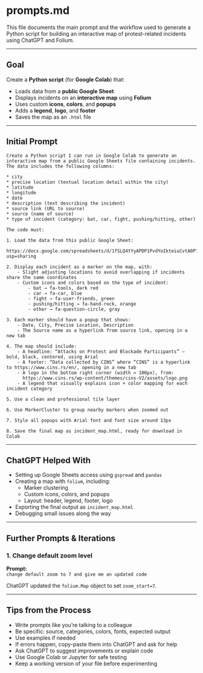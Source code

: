 # prompts.md

This file documents the main prompt and the workflow used to generate a Python script for building an interactive map of protest-related incidents using ChatGPT and Folium.

---

## Goal

Create a **Python script** (for **Google Colab**) that:
- Loads data from a **public Google Sheet**
- Displays incidents on an **interactive map** using **Folium**
- Uses custom **icons**, **colors**, and **popups**
- Adds a **legend**, **logo**, and **footer**
- Saves the map as an `.html` file

---

## Initial Prompt

```
Create a Python script I can run in Google Colab to generate an interactive map from a public Google Sheets file containing incidents. The data includes the following columns:

* city
* precise location (textual location detail within the city)
* latitude
* longitude
* date
* description (text describing the incident)
* source link (URL to source)
* source (name of source)
* type of incident (category: bat, car, fight, pushing/hitting, other)

The code must:

1. Load the data from this public Google Sheet:
   https://docs.google.com/spreadsheets/d/1fSLQ4tYyAPDP1PvdYoIkteiuCvtA0P1MKDcXv9oawQI/edit?usp=sharing

2. Display each incident as a marker on the map, with:
    - Slight adjusting locations to avoid overlapping if incidents share the same coordinates
    - Custom icons and colors based on the type of incident:
        - bat → fa-tools, dark red
        - car → fa-car, blue
        - fight → fa-user-friends, green
        - pushing/hitting → fa-hand-rock, orange
        - other → fa-question-circle, gray

3. Each marker should have a popup that shows:
    - Date, City, Precise Location, Description
    - The Source name as a hyperlink from source link, opening in a new tab

4. The map should include:
    - A headline: “Attacks on Protest and Blockade Participants” — bold, black, centered, using Arial
    - A footer: “Data collected by CINS” where “CINS” is a hyperlink to https://www.cins.rs/en/, opening in a new tab
    - A logo in the bottom right corner (width ≈ 100px), from:
      https://www.cins.rs/wp-content/themes/cins-V2/assets/logo.png
    - A legend that visually explains icon + color mapping for each incident category

5. Use a clean and professional tile layer

6. Use MarkerCluster to group nearby markers when zoomed out

7. Style all popups with Arial font and font size around 13px

8. Save the final map as incident_map.html, ready for download in Colab
```

---

## ChatGPT Helped With

- Setting up Google Sheets access using `gspread` and `pandas`
- Creating a map with `folium`, including:
  - Marker clustering
  - Custom icons, colors, and popups
  - Layout: header, legend, footer, logo
- Exporting the final output as `incident_map.html`
- Debugging small issues along the way

---

## Further Prompts & Iterations

### 1. Change default zoom level

**Prompt:**  
`change default zoom to 7 and give me an updated code`

ChatGPT updated the `folium.Map` object to set `zoom_start=7`.

---

## Tips from the Process

- Write prompts like you’re talking to a colleague
- Be specific: source, categories, colors, fonts, expected output
- Use examples if needed
- If errors happen, copy-paste them into ChatGPT and ask for help
- Ask ChatGPT to suggest improvements or explain code
- Use Google Colab or Jupyter for safe testing
- Keep a working version of your file before experimenting
